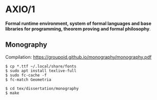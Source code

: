 AXIO/1
======

<b>Formal runtime environment,
   system of formal languages and base libraries
   for programming, theorem proving and formal philosophy</b>.

Monography
----------

Compilation: https://groupoid.github.io/monography/monography.pdf

```
$ cp *.ttf ~/.local/share/fonts
$ sudo apt install texlive-full
$ sudo fc-cache -f
$ fc-match Geometria
```

```
$ cd tex/dissertation/monography
$ make
```

